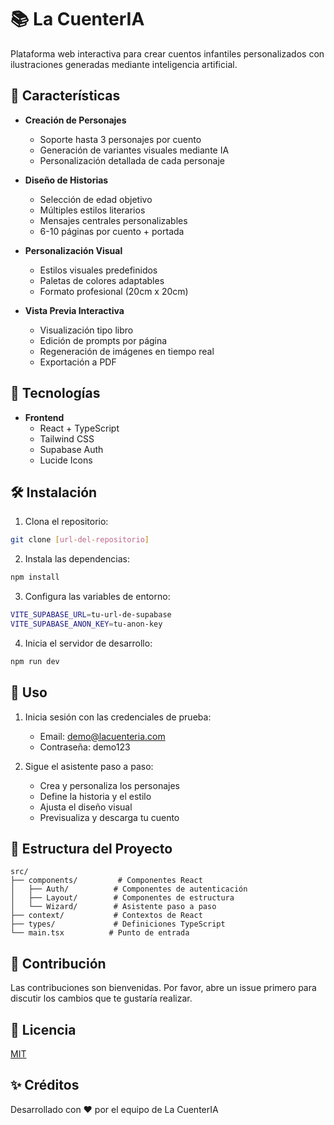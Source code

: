 # 📚 La CuenterIA

Plataforma web interactiva para crear cuentos infantiles personalizados con ilustraciones generadas mediante inteligencia artificial.

## 🌟 Características

- **Creación de Personajes**
  - Soporte hasta 3 personajes por cuento
  - Generación de variantes visuales mediante IA
  - Personalización detallada de cada personaje

- **Diseño de Historias**
  - Selección de edad objetivo
  - Múltiples estilos literarios
  - Mensajes centrales personalizables
  - 6-10 páginas por cuento + portada

- **Personalización Visual**
  - Estilos visuales predefinidos
  - Paletas de colores adaptables
  - Formato profesional (20cm x 20cm)

- **Vista Previa Interactiva**
  - Visualización tipo libro
  - Edición de prompts por página
  - Regeneración de imágenes en tiempo real
  - Exportación a PDF

## 🚀 Tecnologías

- **Frontend**
  - React + TypeScript
  - Tailwind CSS
  - Supabase Auth
  - Lucide Icons

## 🛠️ Instalación

1. Clona el repositorio:
```bash
git clone [url-del-repositorio]
```

2. Instala las dependencias:
```bash
npm install
```

3. Configura las variables de entorno:
```bash
VITE_SUPABASE_URL=tu-url-de-supabase
VITE_SUPABASE_ANON_KEY=tu-anon-key
```

4. Inicia el servidor de desarrollo:
```bash
npm run dev
```

## 📝 Uso

1. Inicia sesión con las credenciales de prueba:
   - Email: demo@lacuenteria.com
   - Contraseña: demo123

2. Sigue el asistente paso a paso:
   - Crea y personaliza los personajes
   - Define la historia y el estilo
   - Ajusta el diseño visual
   - Previsualiza y descarga tu cuento

## 📖 Estructura del Proyecto

```
src/
├── components/         # Componentes React
│   ├── Auth/          # Componentes de autenticación
│   ├── Layout/        # Componentes de estructura
│   └── Wizard/        # Asistente paso a paso
├── context/           # Contextos de React
├── types/             # Definiciones TypeScript
└── main.tsx          # Punto de entrada
```

## 🤝 Contribución

Las contribuciones son bienvenidas. Por favor, abre un issue primero para discutir los cambios que te gustaría realizar.

## 📄 Licencia

[MIT](LICENSE)

## ✨ Créditos

Desarrollado con ❤️ por el equipo de La CuenterIA